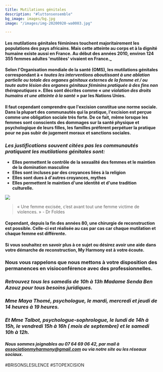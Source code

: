 ```yaml
---
title: Mutilations génitales
description: "#luttonsensemble"
bg_image: images/bg.jpg
image: "/images/img-20200920-wa0003.jpg"

---
```

#### Les mutilations génitales féminines touchent majoritairement les populations des pays africains. Mais cette atteinte au corps et à la dignité humaine existe aussi en France. Au début des années 2010, environ 124 355 femmes adultes 'mutilées' vivaient en France._

#### Selon l'Organisation mondiale de la santé (OMS), les mutilations génitales correspondant à « _toutes les interventions aboutissant à une ablation partielle ou totale des organes génitaux externes de la femme et / ou toute autre lésion des organes génitaux féminins pratiquée à des fins non thérapeutiques_ ». Elles sont décrites comme « _une violation des droits humains et une atteinte à la santé_ » par les Nations Unies.

#### Il faut cependant comprendre que l'excision constitue une norme sociale. Dans la plupart des communautés qui la pratique, l'excision est perçue comme une obligation sociale très forte. De ce fait, même lorsque les femmes sont conscients des dommages sur la santé physique et psychologique de leurs filles, les familles préfèrent perpétuer la pratique pour ne pas subir de jugement moraux et sanctions sociales.

### _Les justifications souvent citées pas les communautés pratiquant les mutilations génitales sont:_

* **Elles permettent le contrôle de la sexualité des femmes et le maintien de la domination masculine**
* **Elles sont incluses par des croyances liées à la religion**
* **Elles sont dues à d'autres croyances, mythes**
* **Elles permettent le maintien d'une identité et d'une tradition culturelle.**

![](/images/whatsapp-image-2020-09-21-at-22-23-47.jpeg)

> « Une femme excisée, c’est avant tout une femme victime de violences. » - Dr Foldes

#### Cependant, depuis la fin des années 80, une chirurgie de reconstruction est possible. Celle-ci est réalisée au cas par cas car chaque mutilation et chaque femme est différente.

#### Si vous souhaitez en savoir plus à ce sujet ou désirez avoir une aide dans votre démarche de reconstruction, My Harmony est à votre écoute.

### **Nous vous rappelons que nous mettons à votre disposition des permanences en visioconférence avec des professionnelles.**

### _Retrouvez tous les samedis de 10h à 13h Madame Senda Ben Azouz pour tous besoins juridiques._

### _Mme Maya Thomé, psychologue, le mardi, mercredi et jeudi de 14 heures à 19 heures._

### _Et Mme Talbot, psychologue-sophrologue, le lundi de 14h à 15h, le vendredi 15h à 16h ( mois de septembre) et le samedi 10h à 12h._

#### _Nous sommes joignables au 07 64 69 06 42, par mail à associationmyharmony@gmail.com ou via notre site ou les réseaux sociaux._

\#BRISONSLESILENCE #STOPEXCISION